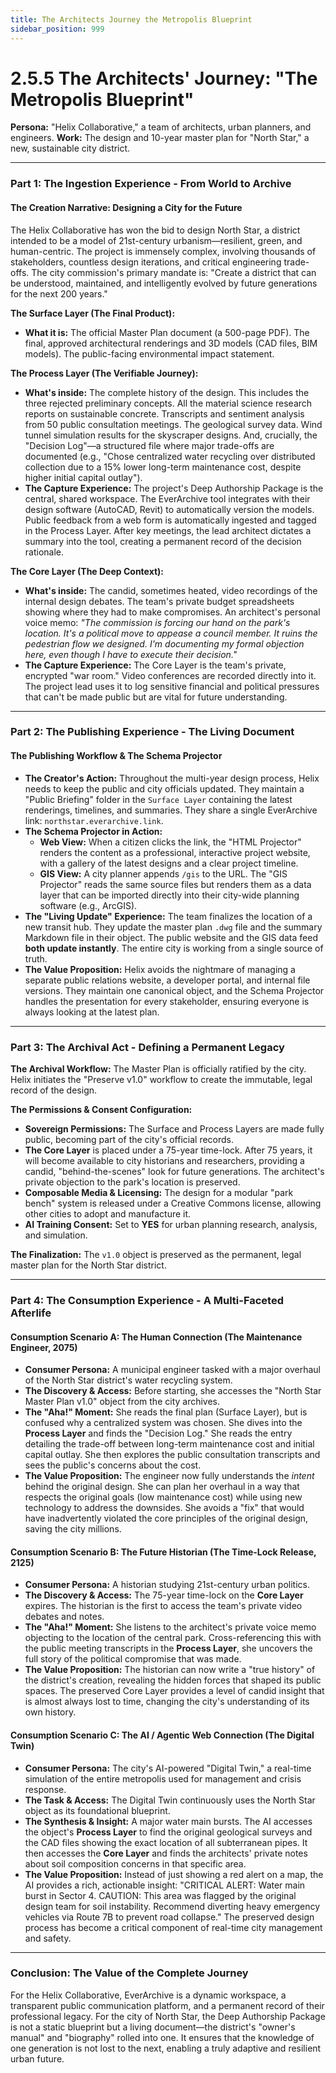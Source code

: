 ```yaml
---
title: The Architects Journey the Metropolis Blueprint
sidebar_position: 999
---
```


# 2.5.5 The Architects' Journey: "The Metropolis Blueprint"

**Persona:** "Helix Collaborative," a team of architects, urban planners, and engineers.
**Work:** The design and 10-year master plan for "North Star," a new, sustainable city district.

---

### **Part 1: The Ingestion Experience - From World to Archive**

#### **The Creation Narrative: Designing a City for the Future**
The Helix Collaborative has won the bid to design North Star, a district intended to be a model of 21st-century urbanism—resilient, green, and human-centric. The project is immensely complex, involving thousands of stakeholders, countless design iterations, and critical engineering trade-offs. The city commission's primary mandate is: "Create a district that can be understood, maintained, and intelligently evolved by future generations for the next 200 years."

**The Surface Layer (The Final Product):**
*   **What it is:** The official Master Plan document (a 500-page PDF). The final, approved architectural renderings and 3D models (CAD files, BIM models). The public-facing environmental impact statement.

**The Process Layer (The Verifiable Journey):**
*   **What's inside:** The complete history of the design. This includes the three rejected preliminary concepts. All the material science research reports on sustainable concrete. Transcripts and sentiment analysis from 50 public consultation meetings. The geological survey data. Wind tunnel simulation results for the skyscraper designs. And, crucially, the "Decision Log"—a structured file where major trade-offs are documented (e.g., "Chose centralized water recycling over distributed collection due to a 15% lower long-term maintenance cost, despite higher initial capital outlay").
*   **The Capture Experience:** The project's Deep Authorship Package is the central, shared workspace. The EverArchive tool integrates with their design software (AutoCAD, Revit) to automatically version the models. Public feedback from a web form is automatically ingested and tagged in the Process Layer. After key meetings, the lead architect dictates a summary into the tool, creating a permanent record of the decision rationale.

**The Core Layer (The Deep Context):**
*   **What's inside:** The candid, sometimes heated, video recordings of the internal design debates. The team's private budget spreadsheets showing where they had to make compromises. An architect's personal voice memo: *"The commission is forcing our hand on the park's location. It's a political move to appease a council member. It ruins the pedestrian flow we designed. I'm documenting my formal objection here, even though I have to execute their decision."*
*   **The Capture Experience:** The Core Layer is the team's private, encrypted "war room." Video conferences are recorded directly into it. The project lead uses it to log sensitive financial and political pressures that can't be made public but are vital for future understanding.

---

### **Part 2: The Publishing Experience - The Living Document**

#### **The Publishing Workflow & The Schema Projector**
*   **The Creator's Action:** Throughout the multi-year design process, Helix needs to keep the public and city officials updated. They maintain a "Public Briefing" folder in the `Surface Layer` containing the latest renderings, timelines, and summaries. They share a single EverArchive link: `northstar.everarchive.link`.
*   **The Schema Projector in Action:**
    *   **Web View:** When a citizen clicks the link, the "HTML Projector" renders the content as a professional, interactive project website, with a gallery of the latest designs and a clear project timeline.
    *   **GIS View:** A city planner appends `/gis` to the URL. The "GIS Projector" reads the same source files but renders them as a data layer that can be imported directly into their city-wide planning software (e.g., ArcGIS).
*   **The "Living Update" Experience:** The team finalizes the location of a new transit hub. They update the master plan `.dwg` file and the summary Markdown file in their object. The public website and the GIS data feed **both update instantly**. The entire city is working from a single source of truth.
*   **The Value Proposition:** Helix avoids the nightmare of managing a separate public relations website, a developer portal, and internal file versions. They maintain one canonical object, and the Schema Projector handles the presentation for every stakeholder, ensuring everyone is always looking at the latest plan.

---

### **Part 3: The Archival Act - Defining a Permanent Legacy**

**The Archival Workflow:**
The Master Plan is officially ratified by the city. Helix initiates the "Preserve v1.0" workflow to create the immutable, legal record of the design.

**The Permissions & Consent Configuration:**
*   **Sovereign Permissions:** The Surface and Process Layers are made fully public, becoming part of the city's official records.
*   **The Core Layer** is placed under a 75-year time-lock. After 75 years, it will become available to city historians and researchers, providing a candid, "behind-the-scenes" look for future generations. The architect's private objection to the park's location is preserved.
*   **Composable Media & Licensing:** The design for a modular "park bench" system is released under a Creative Commons license, allowing other cities to adopt and manufacture it.
*   **AI Training Consent:** Set to **YES** for urban planning research, analysis, and simulation.

**The Finalization:**
The `v1.0` object is preserved as the permanent, legal master plan for the North Star district.

---

### **Part 4: The Consumption Experience - A Multi-Faceted Afterlife**

#### **Consumption Scenario A: The Human Connection (The Maintenance Engineer, 2075)**
*   **Consumer Persona:** A municipal engineer tasked with a major overhaul of the North Star district's water recycling system.
*   **The Discovery & Access:** Before starting, she accesses the "North Star Master Plan v1.0" object from the city archives.
*   **The "Aha!" Moment:** She reads the final plan (Surface Layer), but is confused why a centralized system was chosen. She dives into the **Process Layer** and finds the "Decision Log." She reads the entry detailing the trade-off between long-term maintenance cost and initial capital outlay. She then explores the public consultation transcripts and sees the public's concerns about the cost.
*   **The Value Proposition:** The engineer now fully understands the *intent* behind the original design. She can plan her overhaul in a way that respects the original goals (low maintenance cost) while using new technology to address the downsides. She avoids a "fix" that would have inadvertently violated the core principles of the original design, saving the city millions.

#### **Consumption Scenario B: The Future Historian (The Time-Lock Release, 2125)**
*   **Consumer Persona:** A historian studying 21st-century urban politics.
*   **The Discovery & Access:** The 75-year time-lock on the **Core Layer** expires. The historian is the first to access the team's private video debates and notes.
*   **The "Aha!" Moment:** She listens to the architect's private voice memo objecting to the location of the central park. Cross-referencing this with the public meeting transcripts in the **Process Layer**, she uncovers the full story of the political compromise that was made.
*   **The Value Proposition:** The historian can now write a "true history" of the district's creation, revealing the hidden forces that shaped its public spaces. The preserved Core Layer provides a level of candid insight that is almost always lost to time, changing the city's understanding of its own history.

#### **Consumption Scenario C: The AI / Agentic Web Connection (The Digital Twin)**
*   **Consumer Persona:** The city's AI-powered "Digital Twin," a real-time simulation of the entire metropolis used for management and crisis response.
*   **The Task & Access:** The Digital Twin continuously uses the North Star object as its foundational blueprint.
*   **The Synthesis & Insight:** A major water main bursts. The AI accesses the object's **Process Layer** to find the original geological surveys and the CAD files showing the exact location of all subterranean pipes. It then accesses the **Core Layer** and finds the architects' private notes about soil composition concerns in that specific area.
*   **The Value Proposition:** Instead of just showing a red alert on a map, the AI provides a rich, actionable insight: "CRITICAL ALERT: Water main burst in Sector 4. CAUTION: This area was flagged by the original design team for soil instability. Recommend diverting heavy emergency vehicles via Route 7B to prevent road collapse." The preserved design process has become a critical component of real-time city management and safety.

---

### **Conclusion: The Value of the Complete Journey**
For the Helix Collaborative, EverArchive is a dynamic workspace, a transparent public communication platform, and a permanent record of their professional legacy. For the city of North Star, the Deep Authorship Package is not a static blueprint but a living document—the district's "owner's manual" and "biography" rolled into one. It ensures that the knowledge of one generation is not lost to the next, enabling a truly adaptive and resilient urban future.
